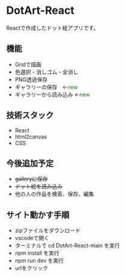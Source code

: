 # DotArt-React
Reactで作成したドット絵アプリです。

## 機能
- Gridで描画
- 色選択・消しゴム・全消し
- PNG透過保存
- ギャラリーの保存　←<span style="color:green;">new</span>
- ギャラリーから読み込み ←<span style="color:green;">new</span>

## 技術スタック
- React
- html2canvas
- CSS

## 今後追加予定
- ~~galleryに保存~~
- ~~ドット絵を読み込み~~
- 他の人の作品を検索、保存、編集

## サイト動かす手順
- zipファイルをダウンロード
- vscodeで開く
- ターミナルで cd DotArt-React-main を実行
- npm install を実行
- npm run dev を実行
- urlをクリック
